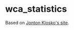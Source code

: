 # wca_statistics

Based on [Jonton Klosko's site](https://github.com/jonatanklosko/wca_statistics).

